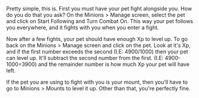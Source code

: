 ---
---
Pretty simple, this is. First you must have your pet fight alongside you. How do you do that you ask? On the Minions > Manage screen, select the pet and click on Start Following and Turn Combat On. This way your pet follows you everywhere, and it fights with you when you enter a fight.

Now after a few fights, your pet should have enough Xp to level up. To go back on the Minions > Manage screen and click on the pet. Look at it's Xp, and if the first number exceeds the second (I.E: 4900/1000) then your pet can level up. It'll subtract the second number from the first. (I.E: 4900-1000=3900) and the remainder number is how much Xp your pet will have left.

If the pet you are using to fight with you is your mount, then you'll have to go to Minions > Mounts to level it up. Other than that, you're perfectly fine.